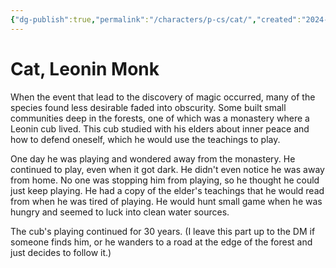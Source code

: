 ```yaml
---
{"dg-publish":true,"permalink":"/characters/p-cs/cat/","created":"2024-11-22T21:29:34.589-08:00","updated":"2024-12-07T09:38:52.285-08:00"}
---
```



# Cat, Leonin Monk
When the event that lead to the discovery of magic occurred, many of the species found less desirable faded into obscurity. Some built small communities deep in the forests, one of which was a monastery where a Leonin cub lived. This cub studied with his elders about inner peace and how to defend oneself, which he would use the teachings to play. 


One day he was playing and wondered away from the monastery. He continued to play, even when it got dark. He didn't even notice he was away from home. No one was stopping him from playing, so he thought he could just keep playing. He had a copy of the elder's teachings that he would read from when he was tired of playing. He would hunt small game when he was hungry and seemed to luck into clean water sources.


The cub's playing continued for 30 years. (I leave this part up to the DM if someone finds him, or he wanders to a road at the edge of the forest and just decides to follow it.)